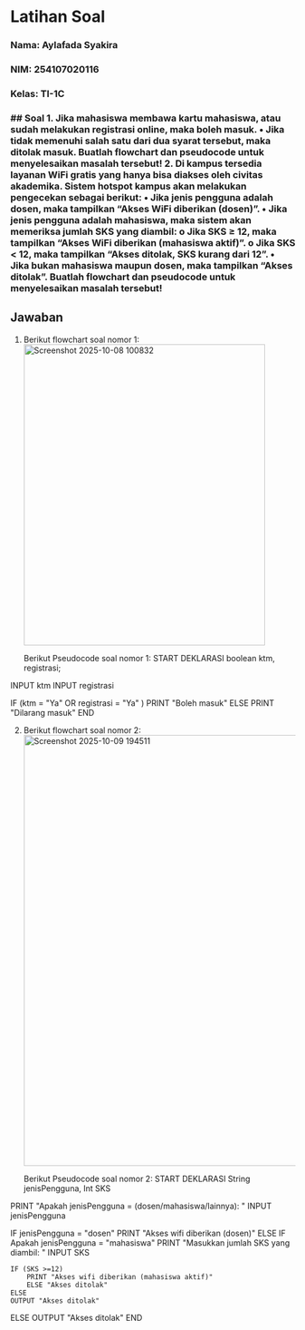 # Latihan Soal

<h3> Nama: Aylafada Syakira <h3>
<h3> NIM: 254107020116 <h3>
<h3> Kelas: TI-1C <h3>
## Soal 
1. Jika mahasiswa membawa kartu mahasiswa, atau sudah melakukan registrasi online, maka boleh masuk.
    • Jika tidak memenuhi salah satu dari dua syarat tersebut, maka ditolak masuk. Buatlah flowchart dan pseudocode untuk menyelesaikan masalah tersebut!
2. Di kampus tersedia layanan WiFi gratis yang hanya bisa diakses oleh civitas akademika. Sistem hotspot kampus akan melakukan pengecekan sebagai berikut:
    • Jika jenis pengguna adalah dosen, maka tampilkan “Akses WiFi diberikan (dosen)”.
    • Jika jenis pengguna adalah mahasiswa, maka sistem akan memeriksa jumlah SKS yang diambil:
        o Jika SKS ≥ 12, maka tampilkan “Akses WiFi diberikan (mahasiswa aktif)”.
        o Jika SKS < 12, maka tampilkan “Akses ditolak, SKS kurang dari 12”.
    • Jika bukan mahasiswa maupun dosen, maka tampilkan “Akses ditolak”. Buatlah flowchart dan pseudocode untuk menyelesaikan masalah tersebut!

## Jawaban

1. Berikut flowchart soal nomor 1:
   <img width="426" height="531" alt="Screenshot 2025-10-08 100832" src="https://github.com/user-attachments/assets/2e26119d-c341-4977-9ad0-82d2aa121914" />

    Berikut Pseudocode soal nomor 1: 
 START
 DEKLARASI boolean ktm, registrasi;
 
INPUT ktm 
INPUT registrasi
 
 IF (ktm = "Ya" OR registrasi = "Ya" )
    PRINT "Boleh masuk"
 ELSE 
    PRINT "Dilarang masuk"
END

2. Berikut flowchart soal nomor 2:
   <img width="585" height="760" alt="Screenshot 2025-10-09 194511" src="https://github.com/user-attachments/assets/8bc84a06-b8b0-40c4-b44e-d6f166891b16" />

    Berikut Pseudocode soal nomor 2: 
START
DEKLARASI String jenisPengguna, Int SKS

PRINT "Apakah jenisPengguna = (dosen/mahasiswa/lainnya): "
INPUT jenisPengguna

IF jenisPengguna = "dosen" 
    PRINT "Akses wifi diberikan (dosen)"
ELSE IF Apakah jenisPengguna = "mahasiswa"
    PRINT "Masukkan jumlah SKS yang diambil: "
    INPUT SKS

    IF (SKS >=12)
        PRINT "Akses wifi diberikan (mahasiswa aktif)"
        ELSE "Akses ditolak"
    ELSE 
    OUTPUT "Akses ditolak"

ELSE 
    OUTPUT "Akses ditolak"
END
